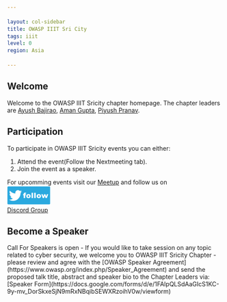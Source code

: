 ```yaml
---

layout: col-sidebar
title: OWASP IIIT Sri City
tags: iiit
level: 0
region: Asia

---
```


## Welcome
Welcome to the OWASP IIIT Sricity chapter homepage. The chapter leaders are <a href="mailto:ayush.bajirao@owasp.org">Ayush Bajirao</a>, <a href="mailto:aman.gupta@owasp.org">Aman Gupta</a>, <a href="mailto:piyush.pranav@owasp.org">Piyush Pranav</a>.
## Participation
To participate in OWASP IIIT Sricity events you can either:
1. Attend the event(Follow the Nextmeeting tab).
2. Join the event as a speaker.

For upcomming events visit our [Meetup](https://www.meetup.com/OWASP-IIIT-SRICITY/) and follow us on<br>
[![Twitter Logo](/assets/images/twitter.jpg)](https://twitter.com/OWASP_IIITS)<br>
[Discord Group](https://discord.gg/SCg9gW)
<h2>Become a Speaker</h2>
Call For Speakers is open - If you would like to take session on any topic related to cyber security, we welcome you to OWASP IIIT Sricity Chapter - please review and agree with the [OWASP Speaker Agreement](https://www.owasp.org/index.php/Speaker_Agreement) and send the proposed talk title, abstract and speaker bio to the Chapter Leaders via:
[Speaker Form](https://docs.google.com/forms/d/e/1FAIpQLSdAaGIcS1KC-9y-mv_DorSkxeSjN9mRxNBqibSEWXRzoihV0w/viewform)

<!-- Standard Chapter Page Template
This is an example of a Project or Chapter page.
Please change these items to indicate the actual information you wish to present. In addition to this information, the 'front-matter' above the text should be modified to reflect your actual information.  An explanation of each of the front-matter items is below:

{front matter for this file}

```
- layout: This is the layout used by project and chapter pages.  You should leave this value as col-sidebar
- title: This is the title of your project or chapter page, usually the name.  For example, OWASP Zed Attack Proxy or OWASP Baltimore
- tags: This is a space-delimited list of tags you associate with your project or chapter.  If you are using tabs, at least one of these tags should be unique in order to be used in the tabs files (an example tab is included in this repo) 
- region: This is the region you are in according to our data
```

{copy for this file (index.md)}
Replace the text above the commented area with your information in the format below:
```
## Welcome
Include some information here about your chapter

## Participation
The Open Web Application Security Project (OWASP) is a nonprofit foundation that works to improve the security of software. All of our projects ,tools, documents, forums, and chapters are free and open to anyone interested in improving application security. 

Chapters are led by local leaders in accordance with the [Chapter Leader Handbook](/www-policy/rules-of-procedure/chapter-handbook). Financial contributions should only be made online using the authorized online donation button. To be a SPEAKER at ANY OWASP Chapter in the world simply review the [speaker agreement](/www-policy/speaker-agreement) and then contact the local chapter leader with details of what OWASP Project, independent research, or related software security topic you would like to present.

Everyone is welcome and encouraged to participate in our [Projects](/projects), [Local Chapters](/chapters), [Events](/events), [Online Groups](https://groups.google.com/a/owasp.com/){:target='_blank'}, and [Community Slack Channel](https://owasp.slack.com/){:target='_blank'}. We especially encourage diversity in all our initiatives. OWASP is a fantastic place to learn about application security, to network, and even to build your reputation as an expert. We also encourage you to be [become a member](/membership) or consider a [donation](/donate) to support our ongoing work.

## Local News
- Meeting Location
- Everyone is welcome to join us at our chapter meetings.

```
{info.md}

This separate file is where you should place links to your Google Group and Meetup page. It will be automatically rendered in the column sidebar.

{leaders.md}

Another separate file that should simply include each leaders name with mailto link as a list. It will also be automatically rendered in the column sidebar.

-->
